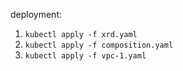 
deployment: 

1. `kubectl apply -f xrd.yaml`
2. `kubectl apply -f composition.yaml`
3. `kubectl apply -f vpc-1.yaml`